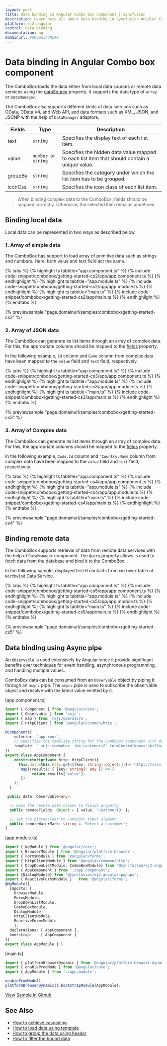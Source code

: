 ```yaml
---
layout: post
title: Data binding in Angular Combo box component | Syncfusion
description: Learn here all about Data binding in Syncfusion Angular Combo box component of Syncfusion Essential JS 2 and more.
platform: ej2-angular
control: Data binding 
documentation: ug
domainurl: ##DomainURL##
---
```


# Data binding in Angular Combo box component

The ComboBox loads the data either from local data sources or remote data services using the [dataSource](https://ej2.syncfusion.com/angular/documentation/api/combo-box/#datasource) property. It supports the data type of `array` or `DataManager`.

The ComboBox also supports different kinds of data services such as OData, OData V4, and Web API, and data formats such as XML, JSON, and JSONP with the help of `DataManager` adaptors.

| Fields | Type | Description |
|------|------|-------------|
| text |  `string` | Specifies the display text of each list item. |
| value |  `number or string` | Specifies the hidden data value mapped to each list item that should contain a unique value. |
| groupBy |  `string` | Specifies the category under which the list item has to be grouped. |
| iconCss |  `string` | Specifies the icon class of each list item. |

> When binding complex data to the ComboBox, fields should be mapped correctly. Otherwise, the selected item remains undefined.

## Binding local data

Local data can be represented in two ways as described below.

### 1. Array of simple data

The ComboBox has support to load array of primitive data such as strings and numbers. Here, both value and text field act the same.

{% tabs %}
{% highlight ts tabtitle="app.component.ts" %}
{% include code-snippet/combobox/getting-started-cs2/app/app.component.ts %}
{% endhighlight %}
{% highlight ts tabtitle="app.module.ts" %}
{% include code-snippet/combobox/getting-started-cs2/app/app.module.ts %}
{% endhighlight %}
{% highlight ts tabtitle="main.ts" %}
{% include code-snippet/combobox/getting-started-cs2/app/main.ts %}
{% endhighlight %}
{% endtabs %}
  
{% previewsample "page.domainurl/samples/combobox/getting-started-cs2" %}

### 2. Array of JSON data

The ComboBox can generate its list items through an array of complex data. For this,
the appropriate columns should be mapped to the [fields](https://ej2.syncfusion.com/angular/documentation/api/combo-box#fields)
property.

In the following example, `Id` column and `Game` column from complex data have been mapped to the `value` field and `text` field, respectively.

{% tabs %}
{% highlight ts tabtitle="app.component.ts" %}
{% include code-snippet/combobox/getting-started-cs3/app/app.component.ts %}
{% endhighlight %}
{% highlight ts tabtitle="app.module.ts" %}
{% include code-snippet/combobox/getting-started-cs3/app/app.module.ts %}
{% endhighlight %}
{% highlight ts tabtitle="main.ts" %}
{% include code-snippet/combobox/getting-started-cs3/app/main.ts %}
{% endhighlight %}
{% endtabs %}
  
{% previewsample "page.domainurl/samples/combobox/getting-started-cs3" %}

### 3. Array of Complex data

The ComboBox can generate its list items through an array of complex data. For this,
the appropriate columns should be mapped to the [fields](https://ej2.syncfusion.com/angular/documentation/api/combo-box#fields) property.

In the following example, `Code.Id` column and `'Country.Name` column from complex data have been mapped to the `value` field and `text` field, respectively.

{% tabs %}
{% highlight ts tabtitle="app.component.ts" %}
{% include code-snippet/combobox/getting-started-cs4/app/app.component.ts %}
{% endhighlight %}
{% highlight ts tabtitle="app.module.ts" %}
{% include code-snippet/combobox/getting-started-cs4/app/app.module.ts %}
{% endhighlight %}
{% highlight ts tabtitle="main.ts" %}
{% include code-snippet/combobox/getting-started-cs4/app/main.ts %}
{% endhighlight %}
{% endtabs %}
  
{% previewsample "page.domainurl/samples/combobox/getting-started-cs4" %}

## Binding remote data

The ComboBox supports retrieval of data from remote data services with the help
of `DataManager` component. The `Query` property allows is used to fetch data from the database and bind it to the ComboBox.

In the following sample, displayed first 6 contacts from `customer` table of `Northwind` Data Service.

{% tabs %}
{% highlight ts tabtitle="app.component.ts" %}
{% include code-snippet/combobox/getting-started-cs5/app/app.component.ts %}
{% endhighlight %}
{% highlight ts tabtitle="app.module.ts" %}
{% include code-snippet/combobox/getting-started-cs5/app/app.module.ts %}
{% endhighlight %}
{% highlight ts tabtitle="main.ts" %}
{% include code-snippet/combobox/getting-started-cs5/app/main.ts %}
{% endhighlight %}
{% endtabs %}
  
{% previewsample "page.domainurl/samples/combobox/getting-started-cs5" %}

## Data binding using Async pipe

An `Observable` is used extensively by Angular since it provide significant benefits over techniques for event handling, asynchronous programming, and handling multiple values.

ComboBox data can be consumed from an `Observable` object by piping it through an `async` pipe. The `async` pipe is used to subscribe the observable object and resolve with the latest value emitted by it.

[app.component.ts]
```ts
import { Component } from '@angular/core';
import { Observable } from 'rxjs';
import { map } from 'rxjs/operators';
import { HttpClient } from '@angular/common/http';

@Component({
    selector: 'app-root',
    // specifies the template string for the ComboBox component with dataSource
    template: ` <ejs-combobox  id='customers2' formControlName="skillname" name="skillname" #remote2 [dataSource]='data | async'  [fields]='remoteFields' [placeholder]='remoteWaterMark' ></ejs-combobox >`,
})
export class AppComponent {
    constructor(private http: HttpClient){
      this.data=this.http.get<{[key: string]:object;}[]>('https://services.odata.org/V4/Northwind/Northwind.svc/Customers').pipe(
       map((results: { [key: string]: any }) => {
            return results['value'];
       })
    );
  }

 public data: Observable<any>;

  // maps the remote data column to fields property
  public remoteFields: Object = { value: 'CustomerID' };

  // set the placeholder to ComboBox input element
  public remoteWaterMark: string = 'Select a customer';
}
```

[app.module.ts]
```ts
import { NgModule } from '@angular/core';
import { BrowserModule } from '@angular/platform-browser';
import { FormsModule } from '@angular/forms';
import { HttpClientModule } from '@angular/common/http';
import { DropDownListModule, ComboBoxModule} from '@syncfusion/ej2-angular-dropdowns';
import { AppComponent } from './app.component';
import {DialogModule} from '@syncfusion/ej2-angular-popups';
import { ReactiveFormsModule }   from '@angular/forms';
@NgModule({
  imports: [ 
    BrowserModule, 
    FormsModule,
    DropDownListModule,
    ComboBoxModule,
    DialogModule,
    HttpClientModule,
    ReactiveFormsModule
    ],
  declarations: [ AppComponent ],
  bootstrap:    [ AppComponent ]
})
export class AppModule { }
```

[main.ts]
```ts
import { platformBrowserDynamic } from '@angular/platform-browser-dynamic';
import { enableProdMode } from '@angular/core';
import { AppModule } from './app.module';

enableProdMode();
platformBrowserDynamic().bootstrapModule(AppModule);
```
[View Sample in Github](https://github.com/SyncfusionExamples/angular-combobox-async-pipe)

## See Also

* [How to achieve cascading](./how-to/cascading/)
* [How to load data using template](./templates#item-template)
* [How to group the data using header](./grouping)
* [How to filter the bound data](./filtering)